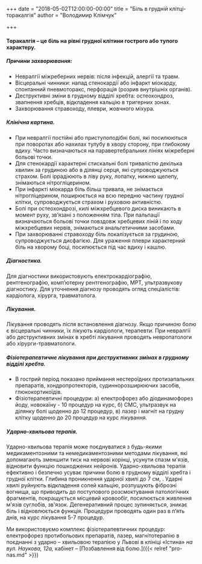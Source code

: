+++
date = "2018-05-02T12:00:00-00:00"
title = "Біль в грудній клітці-торакалгія"
author = "Володимир Клімчук"

+++
 

#### Торакалгія – це біль на рівні грудної клітини гострого або тупого характеру.

##### Причини захворювання:

* Невралгії міжреберних нервів: після інфекцій, алергії та травм.
* Вісцеральні чинники: напад стенокардії або інфаркт міокарду, спонтанний пневмоторакс, перфорація (розрив внутрішніх органів).
* Деструктивні зміни в грудному відділі хребта: остеохондроз, звапнення хребців, відкладення кальцію в тригерних зонах.
* Захворювання стравоходу, плеври, жовчного міхура.

##### Клінічна картина.

* При невралгії постійні або приступоподібні болі, які посилюються при поворотах або нахилах тулубу в хвору сторону, при глибокому вдиху. Часто визначаються на паравертебральних лініях міжреберні больові точки.
* Для стенокардії характерні стискальні болі тривалістю декілька хвилин за грудиною або в ділянці серця, які супроводжуються страхом. Болі іррадіюють в ліву руку, лопатку, нижню щелепу, знімаються нітрогліцерином.
* При інфаркті міокарда біль більш тривала, не знімається нітрогліцерином, поширюється на всю передню частину грудної клітки, супроводжується страхом і руховою активністю. 
* Болі при остеохондрозі, килі міжхребцевого диска виникають в момент руху, зв’язані з положенням тіла. При пальпації визначаються больові точки повздовж хребцевих ліній і по ходу міжхребцевих нервів, знімаються анальгетичними засобами.
* При захворюванні стравоходу біль локалізується за грудиною, супроводжується дисфагією. Для ураження плеври характерний біль на хворому боці, посилюється під час вдиху і кашлю.

##### Діагностика.
 
Для діагностики використовують електрокардіографію, рентгенографію, комп’ютерну рентгенографію, МРТ, ультразвукову діагностику. Для уточнення діагнозу проводять огляд спеціалістів: кардіолога, хірурга, травматолога.

##### Лікування. 

Лікування проводять після встановлення діагнозу. Якщо причиною болю є вісцеральні чинники, їх лікують кардіологи, терапевти. При невралгії або деструктивних змінах в хребті лікування проводять невропатологи або хірурги-травматологи.

##### Фізіотерапевтичне лікування при деструктивних змінах в грудному відділі хребта.
 
* В гострий період показано приймання нестероїдних протизапальних препаратів, хондропротекторів, судиннорозширюючих засобів, глюкокортикоїдів.          
* Фізіотерапевтичні процедури: а) електрофорез або діодинамофорез йоду, новокаїну - 10 процедур на курс, б) СМС, ультразвук на ділянку болі щоденно до 12 процедур, в) лазер і магніт на грудну клітку щоденно до 20 процедур на курс лікування.

##### Ударно-хвильова терапія. 

Ударно-хвильова терапія може поєднуватися з будь-якими медикаментозними та немедикаментозними методами лікування, які допомагають зменшити тиск на нервові корінці, усунути спазм м'язів, відновити функцію пошкоджених нейронів.
Ударно-хвильова терапія ефективно і безпечно усуває причини болю в грудному відділі хребта і грудної клітки. Глибина проникнення ударної хвилі до 7 см, . Ударні хвилі руйнують відкладення солей кальцію, розпушують фіброзні вогнища, що приводить до поступового розсмоктування патологічних фрагментів, покращується місцевий кровообіг, посилюється живлення м'язів суглобів, зв'язок. Дегенеративний процес зупиняється, зникає біль і відновлюється функція. Процедури проводять один раз в п’ять днів, на курс лікування 5-7 процедур.

Ми використовуємо комплекс фізіотерапевтичних процедур: електрофорез протибольових препаратів, лазер, магнітотерапію в поєднанні з ударно – хвильовою терапією у Львові в клініці «Істина» *на вул. Наукова, 12а,* кабінет – [Позбавлення від болю.]({{< relref "pro-nas.md" >}}) 

